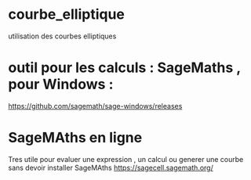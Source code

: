 # courbe_elliptique
utilisation des courbes elliptiques 
# outil pour les calculs : SageMaths  , pour Windows :
https://github.com/sagemath/sage-windows/releases
# SageMAths en ligne 
Tres utile pour evaluer une expression , un calcul ou generer une courbe
sans devoir installer SageMAths
https://sagecell.sagemath.org/


